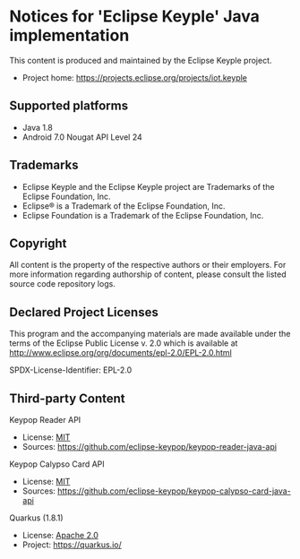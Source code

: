 # Notices for 'Eclipse Keyple' Java implementation

This content is produced and maintained by the Eclipse Keyple project.

* Project home: https://projects.eclipse.org/projects/iot.keyple
 
## Supported platforms

* Java 1.8
* Android 7.0 Nougat API Level 24

## Trademarks
 
* Eclipse Keyple and the Eclipse Keyple project are Trademarks of the Eclipse Foundation, Inc.
* Eclipse® is a Trademark of the Eclipse Foundation, Inc.
* Eclipse Foundation is a Trademark of the Eclipse Foundation, Inc.
 
## Copyright

All content is the property of the respective authors or their employers.
For more information regarding authorship of content, please consult the
listed source code repository logs.

## Declared Project Licenses

This program and the accompanying materials are made available under the terms
of the Eclipse Public License v. 2.0 which is available at
http://www.eclipse.org/org/documents/epl-2.0/EPL-2.0.html

SPDX-License-Identifier: EPL-2.0
   
## Third-party Content

Keypop Reader API

* License: [MIT](https://opensource.org/licenses/MIT)
* Sources: https://github.com/eclipse-keypop/keypop-reader-java-api

Keypop Calypso Card API

* License: [MIT](https://opensource.org/licenses/MIT)
* Sources: https://github.com/eclipse-keypop/keypop-calypso-card-java-api

Quarkus (1.8.1)

* License: [Apache 2.0](https://www.apache.org/licenses/LICENSE-2.0.txt)
* Project: https://quarkus.io/
